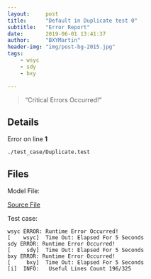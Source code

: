 ```yaml
---
layout:     post
title:      "Default in Duplicate test 0"
subtitle:   "Error Report"
date:       2019-06-01 13:41:37
author:     "BXYMartin"
header-img: "img/post-bg-2015.jpg"
tags:
    - wsyc
    - sdy
    - bxy

---
```


> “Critical Errors Occurred!”


## Details

Error on line **1**

```
./test_case/Duplicate.test
```

## Files

Model File:

[Source File](https://github.com/BXYMartin/OO-Public/blob/master/test_mdj/Duplicate.mdj)

Test case:

```
wsyc ERROR: Runtime Error Occurred!
[    wsyc]  Time Out: Elapsed For 5 Seconds
sdy ERROR: Runtime Error Occurred!
[     sdy]  Time Out: Elapsed For 5 Seconds
bxy ERROR: Runtime Error Occurred!
[     bxy]  Time Out: Elapsed For 5 Seconds
[i]  INFO:	 Useful Lines Count 196/325
```


